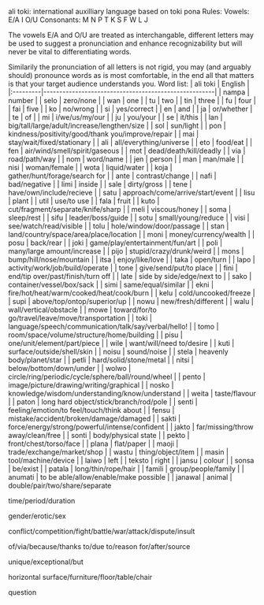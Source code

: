 ﻿ali toki: international auxilliary language based on toki pona
Rules:
Vowels: E/A  I  O/U
Consonants: M N  P  T  K  S  F  W  L  J

The vowels E/A and O/U are treated as interchangable, different letters may be used to suggest a pronunciation and enhance recognizability but will never be vital to differentiating words.

Similarily the pronunciation of all letters is not rigid, you may (and arguably should) pronounce words as is most comfortable, in the end all that matters is that your target audience understands you.
Word list:
| ali toki | English                                              |
|:---------|------------------------------------------------------|
| nampa    | number                                               |
| selo     | zero/none                                            |
| wan      | one                                                  |
| tu       | two                                                  |
| tin      | three                                                |
| fu       | four                                                 |
| fai      | five                                                 |
| ko       | no/wrong                                             |
| si       | yes/correct                                          |
| en       | and                                                  |
| ja       | or/whether                                           |
| te       | of                                                   |
| mi       | i/we/us/my/our                                       |
| ju       | you/your                                             |
| se       | it/this                                              |
| lan      | big/tall/large/adult/increase/lengthen/size          |
| sol      | sun/light                                            |
| pon      | kindness/positivity/good/thank you/improve/repair    |
| mai      | stay/wait/fixed/stationary                           |
| ali      | all/everything/universe                              |
| eto      | food/eat                                             |
| fen      | air/wind/smell/spirit/gaseous                        |
| mot      | dead/death/kill/deadly                               |
| via      | road/path/way                                        |
| nom      | word/name                                            |
| jen      | person                                               |
| man      | man/male                                             |
| nisi     | woman/female                                         |
| wota     | liquid/water                                         |
| koja     | gather/hunt/forage/search for                        |
| ante     | contrast/change                                      |
| nafi     | bad/negative                                         |
| limi     | inside                                               |
| sale     | dirty/gross                                          |
| tene     | have/own/include/recieve                             |
| satu     | approach/come/arrive/start/event                     |
| lisu     | plant                                                |
| util     | use/to use                                           |
| fala     | fruit                                                |
| kuto     | cut/fragment/separate/knife/sharp                    |
| meli     | viscous/honey                                        |
| soma     | sleep/rest                                           |
| sifu     | leader/boss/guide                                    |
| sotu     | small/young/reduce                                   |
| visi     | see/watch/read/visible                               |
| tolu     | hole/window/door/passage                             |
| stan     | land/country/space/area/place/location               |
| moni     | money/currency/wealth                                |
| posu     | back/rear                                            |
| joki     | game/play/entertainment/fun/art                      |
| poli     | many/large amount/increase                           |
| pijo     | stupid/crazy/drunk/weird                             |
| mons     | bump/hill/nose/mountain                              |
| itsa     | enjoy/like/love                                      |
| taka     | open/turn                                            |
| lapo     | activity/work/job/build/operate                      |
| tone     | give/send/put/to place                               |
| fini     | end/tip over/past/finish/turn off                    |
| late     | side by side/edge/next to                            |
| sako     | container/vessel/box/sack                            |
| simi     | same/equal/similar                                   |
| ekni     | fire/hot/heat/warm/cooked/heat/cook/burn             |
| kelu     | cold/uncooked/freeze                                 |
| supi     | above/top/ontop/superior/up                          |
| nowu     | new/fresh/different                                  |
| walu     | wall/vertical/obstacle                               |
| mowe     | toward/for/to go/travel/leave/move/transportation    |
| toki     | language/speech/communication/talk/say/verbal/hello! |
| tomo     | room/space/volume/structure/home/building            |
| pisu     | one/unit/element/part/piece                          |
| wile     | want/will/need to/desire                             |
| kuti     | surface/outside/shell/skin                           |
| noisu    | sound/noise                                          |
| stela    | heavenly body/planet/star                            |
| petli    | hard/solid/stone/metal                               |
| nitsi    | below/bottom/down/under                              |
| wolwo    | circle/ring/periodic/cycle/sphere/ball/round/wheel   |
| pento    | image/picture/drawing/writing/graphical              |
| nosko    | knowledge/wisdom/understanding/know/understand       |
| weita    | taste/flavour                                        |
| paton    | long hard object/stick/branch/rod/pole               |
| senti    | feeling/emotion/to feel/touch/think about            |
| fensu    | mistake/accident/broken/damage/damaged               |
| sakti    | force/energy/strong/powerful/intense/confident       |
| jakto    | far/missing/throw away/clean/free                    |
| sonti    | body/physical state                                  |
| pekto    | front/chest/torso/face                               |
| plana    | flat/paper                                           |
| maoji    | trade/exchange/market/shop                           |
| wastu    | thing/object/item                                    |
| masin    | tool/machine/device                                  |
| laiwo    | left                                                 |
| teksto   | right                                                |
| jansu    | colour                                               |
| sonsa    | be/exist                                             |
| patala   | long/thin/rope/hair                                  |
| famili   | group/people/family                                  |
| anumati  | to be able/allow/enable/make possible                |
| janawal  | animal                                               |
double/pair/two/share/separate

time/period/duration

gender/erotic/sex

conflict/competition/fight/battle/war/attack/dispute/insult

of/via/because/thanks to/due to/reason for/after/source

unique/exceptional/but

horizontal surface/furniture/floor/table/chair

question


